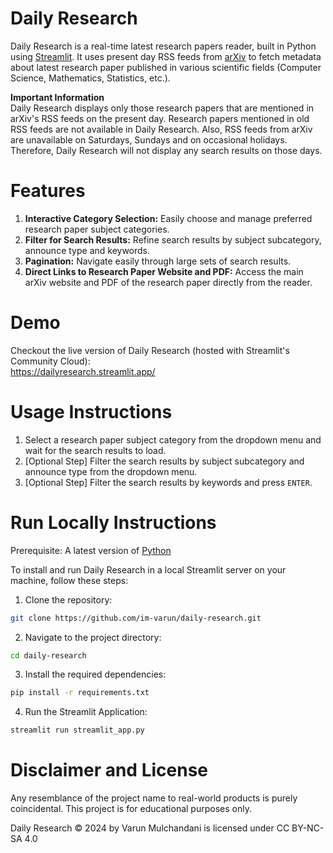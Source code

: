 # Daily Research

Daily Research is a real-time latest research papers reader, built in Python using [Streamlit](https://streamlit.io/). It uses present day RSS feeds from [arXiv](https://arxiv.org/) to fetch metadata about latest research paper published in various scientific fields (Computer Science, Mathematics, Statistics, etc.).

**Important Information**  
Daily Research displays only those research papers that are mentioned in arXiv's RSS feeds on the present day. Research papers mentioned in old RSS feeds are not available in Daily Research. Also, RSS feeds from arXiv are unavailable on Saturdays, Sundays and on occasional holidays. Therefore, Daily Research will not display any search results on those days.

# Features

1. **Interactive Category Selection:** Easily choose and manage preferred research paper subject categories.
2. **Filter for Search Results:** Refine search results by subject subcategory, announce type and keywords.
3. **Pagination:** Navigate easily through large sets of search results.
4. **Direct Links to Research Paper Website and PDF:** Access the main arXiv website and PDF of the research paper directly from the reader.

# Demo

Checkout the live version of Daily Research (hosted with Streamlit's Community Cloud):  
https://dailyresearch.streamlit.app/

# Usage Instructions

1. Select a research paper subject category from the dropdown menu and wait for the search results to load.
2. [Optional Step] Filter the search results by subject subcategory and announce type from the dropdown menu.
3. [Optional Step] Filter the search results by keywords and press `ENTER`.

# Run Locally Instructions

Prerequisite: A latest version of [Python](https://www.python.org/)

To install and run Daily Research in a local Streamlit server on your machine, follow these steps:

1. Clone the repository:
```sh
git clone https://github.com/im-varun/daily-research.git
```

2. Navigate to the project directory:
```sh
cd daily-research
```

3. Install the required dependencies:
```sh
pip install -r requirements.txt
```

4. Run the Streamlit Application:
```sh
streamlit run streamlit_app.py
```

# Disclaimer and License

Any resemblance of the project name to real-world products is purely coincidental. This project is for educational purposes only.
  
Daily Research © 2024 by Varun Mulchandani is licensed under CC BY-NC-SA 4.0